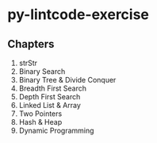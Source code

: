 # py-lintcode-exercise

## Chapters
1. strStr
2. Binary Search
3. Binary Tree & Divide Conquer 
4. Breadth First Search 
5. Depth First Search
6. Linked List & Array
7. Two Pointers
8. Hash & Heap
9. Dynamic Programming

